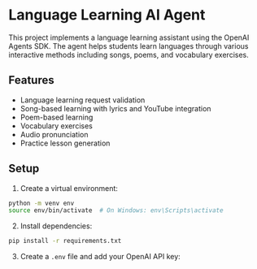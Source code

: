 # Language Learning AI Agent

This project implements a language learning assistant using the OpenAI Agents SDK. The agent helps students learn languages through various interactive methods including songs, poems, and vocabulary exercises.

## Features

- Language learning request validation
- Song-based learning with lyrics and YouTube integration
- Poem-based learning
- Vocabulary exercises
- Audio pronunciation
- Practice lesson generation

## Setup

1. Create a virtual environment:
```bash
python -m venv env
source env/bin/activate  # On Windows: env\Scripts\activate
```

2. Install dependencies:
```bash
pip install -r requirements.txt
```

3. Create a `.env` file and add your OpenAI API key: 